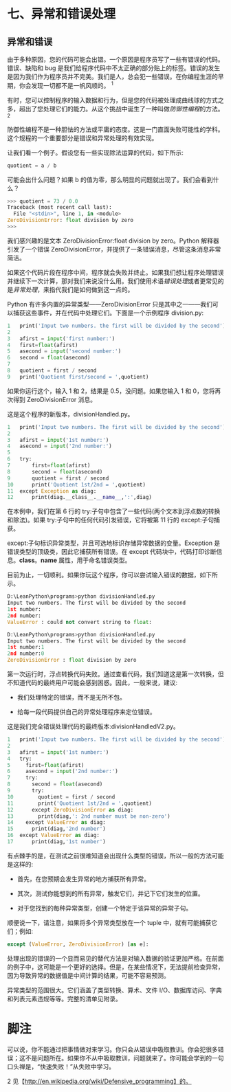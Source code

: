 # 七、异常和错误处理

## 异常和错误

由于多种原因，您的代码可能会出错。一个原因是程序员写了一些有错误的代码。错误、缺陷和 bug 是我们给程序代码中不太正确的部分贴上的标签。错误的发生是因为我们作为程序员并不完美。我们是人，总会犯一些错误。在你编程生涯的早期，你会发现一切都不是一帆风顺的。 <sup class="calibre4">1</sup>

有时，您可以控制程序的输入数据和行为，但是您的代码被处理成曲线球的方式之多，超出了您处理它们的能力。从这个挑战中诞生了一种叫做*防御性编程*的方法。 <sup class="calibre4">2</sup>

防御性编程不是一种胆怯的方法或平庸的态度。这是一门直面失败可能性的学科。这个规程的一个重要部分是错误和异常处理的有效实现。

让我们看一个例子。假设您有一些实现除法运算的代码，如下所示:

```py
quotient = a / b
```

可能会出什么问题？如果 b 的值为零，那么明显的问题就出现了。我们会看到什么？

```py
>>> quotient = 73 / 0.0
Traceback (most recent call last):
  File "<stdin>", line 1, in <module>
ZeroDivisionError: float division by zero
>>>
```

我们感兴趣的是文本 ZeroDivisionError:float division by zero。Python 解释器引发了一个错误 ZeroDivisionError，并提供了一条错误消息，尽管这条消息非常简洁。

如果这个代码片段在程序中间，程序就会失败并终止。如果我们想让程序处理错误并继续下一次计算，那对我们来说没什么用。我们使用术语*错误处理*或者更常见的是*异常处理*，来指代我们是如何做到这一点的。

Python 有许多内置的异常类型——ZeroDivisionError 只是其中之一——我们可以捕获这些事件，并在代码中处理它们。下面是一个示例程序 division.py:

```py
1   print('Input two numbers. the first will be divided by the second')
2   
3   afirst = input('first number:')
4   first=float(afirst)
5   asecond = input('second number:')
6   second = float(asecond)
7   
8   quotient = first / second
9   print('Quotient first/second = ',quotient)
```

如果你运行这个，输入 1 和 2，结果是 0.5，没问题。如果您输入 1 和 0，您将再次得到 ZeroDivisionError 消息。

这是这个程序的新版本，divisionHandled.py。

```py
1   print('Input two numbers. The first will be divided by the second')
2   
3   afirst = input('1st number:')
4   asecond = input('2nd number:')
5   
6   try:
7       first=float(afirst)
8       second = float(asecond)
9       quotient = first / second
10      print('Quotient 1st/2nd = ',quotient)
11  except Exception as diag:
12      print(diag.__class__.__name__,':',diag)
```

在本例中，我们在第 6 行的 try:子句中包含了一些代码(两个文本到浮点数的转换和除法)。如果 try:子句中的任何代码引发错误，它将被第 11 行的 except:子句捕获。

except:子句标识异常类型，并且可选地标识存储异常数据的变量。Exception 是错误类型的顶级类，因此它捕获所有错误。在 except 代码块中，代码打印诊断信息。__class__。__name__ 属性，用于命名错误类型。

目前为止，一切顺利。如果你玩这个程序，你可以尝试输入错误的数据，如下所示。

```py
D:\LeanPython\programs>python divisionHandled.py
Input two numbers. The first will be divided by the second
1st number:
2nd number:
ValueError : could not convert string to float:

D:\LeanPython\programs>python divisionHandled.py
Input two numbers. The first will be divided by the second
1st number:1
2nd number:0
ZeroDivisionError : float division by zero
```

第一次运行时，浮点转换代码失败。通过查看代码，我们知道这是第一次转换，但不知道代码的最终用户可能会感到困惑。因此，一般来说，建议:

*   我们处理特定的错误，而不是无所不包。

*   给每一段代码提供自己的异常处理程序来定位错误。

这是我们完全错误处理代码的最终版本:divisionHandledV2.py。

```py
1   print('Input two numbers. The first will be divided by the second')
2   
3   afirst = input('1st number:')
4   try:
5     first=float(afirst)
6     asecond = input('2nd number:')
7     try:
8       second = float(asecond)
9       try:
10        quotient = first / second
11        print('Quotient 1st/2nd = ',quotient)
12      except ZeroDivisionError as diag:
13        print(diag,': 2nd number must be non-zero')
14    except ValueError as diag:
15      print(diag,'2nd number')
16  except ValueError as diag:
17      print(diag,'1st number')
```

有点棘手的是，在测试之前很难知道会出现什么类型的错误，所以一般的方法可能是这样的:

*   首先，在您预期会发生异常的地方捕获所有异常。

*   其次，测试你能想到的所有异常，触发它们，并记下它们发生的位置。

*   对于您找到的每种异常类型，创建一个特定于该异常的异常子句。

顺便说一下，请注意，如果将多个异常类型放在一个 tuple 中，就有可能捕获它们；例如:

```py
except (ValueError, ZeroDivisionError) [as e]:
```

处理出现的错误的一个显而易见的替代方法是对输入数据的验证更加严格。在前面的例子中，这可能是一个更好的选择。但是，在某些情况下，无法提前检查异常，因为导致异常的数据值是中间计算的结果，可能不容易预测。

异常类型的范围很大。它们涵盖了类型转换、算术、文件 I/O、数据库访问、字典和列表元素违规等等。完整的清单见附录。

# 脚注

可以说，你不能通过把事情做对来学习。你只会从错误中吸取教训。你会犯很多错误；这不是问题所在。如果你不从中吸取教训，问题就来了。你可能会学到的一句口头禅是，“快速失败！”从失败中学习。

2 见【http://en.wikipedia.org/wiki/Defensive_programming】的。